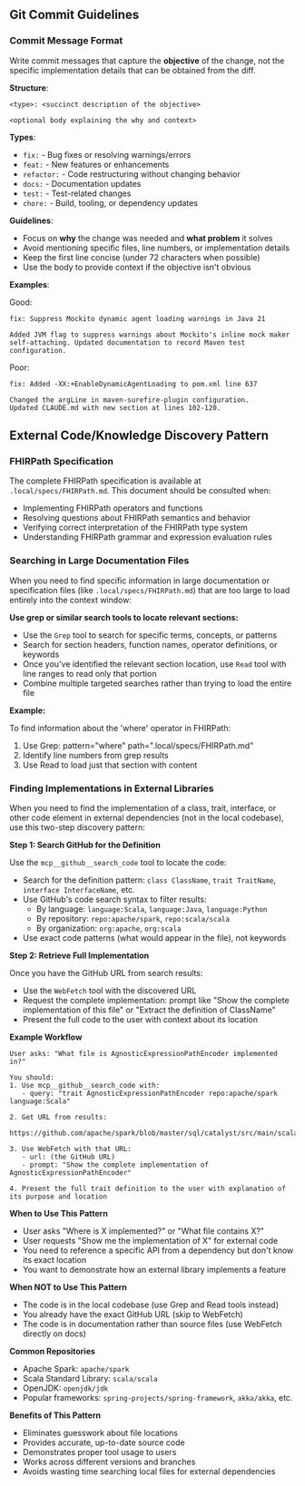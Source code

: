 ## Git Commit Guidelines

### Commit Message Format

Write commit messages that capture the **objective** of the change, not the specific implementation details that can be obtained from the diff.

**Structure**:
```
<type>: <succinct description of the objective>

<optional body explaining the why and context>
```

**Types**:
- `fix:` - Bug fixes or resolving warnings/errors
- `feat:` - New features or enhancements
- `refactor:` - Code restructuring without changing behavior
- `docs:` - Documentation updates
- `test:` - Test-related changes
- `chore:` - Build, tooling, or dependency updates

**Guidelines**:
- Focus on **why** the change was needed and **what problem** it solves
- Avoid mentioning specific files, line numbers, or implementation details
- Keep the first line concise (under 72 characters when possible)
- Use the body to provide context if the objective isn't obvious

**Examples**:

Good:
```
fix: Suppress Mockito dynamic agent loading warnings in Java 21

Added JVM flag to suppress warnings about Mockito's inline mock maker
self-attaching. Updated documentation to record Maven test configuration.
```

Poor:
```
fix: Added -XX:+EnableDynamicAgentLoading to pom.xml line 637

Changed the argLine in maven-surefire-plugin configuration.
Updated CLAUDE.md with new section at lines 102-120.
```

## External Code/Knowledge Discovery Pattern



### FHIRPath Specification

The complete FHIRPath specification is available at `.local/specs/FHIRPath.md`. This document should be consulted when:
- Implementing FHIRPath operators and functions
- Resolving questions about FHIRPath semantics and behavior
- Verifying correct interpretation of the FHIRPath type system
- Understanding FHIRPath grammar and expression evaluation rules

### Searching in Large Documentation Files

When you need to find specific information in large documentation or specification files (like `.local/specs/FHIRPath.md`) that are too large to load entirely into the context window:

**Use grep or similar search tools to locate relevant sections:**
- Use the `Grep` tool to search for specific terms, concepts, or patterns
- Search for section headers, function names, operator definitions, or keywords
- Once you've identified the relevant section location, use `Read` tool with line ranges to read only that portion
- Combine multiple targeted searches rather than trying to load the entire file

**Example:**

To find information about the 'where' operator in FHIRPath:
1. Use Grep: pattern="where" path=".local/specs/FHIRPath.md"
2. Identify line numbers from grep results
3. Use Read to load just that section with content


### Finding Implementations in External Libraries

When you need to find the implementation of a class, trait, interface, or other code element in external dependencies (not in the local codebase), use this two-step discovery pattern:

**Step 1: Search GitHub for the Definition**

Use the `mcp__github__search_code` tool to locate the code:
- Search for the definition pattern: `class ClassName`, `trait TraitName`, `interface InterfaceName`, etc.
- Use GitHub's code search syntax to filter results:
  - By language: `language:Scala`, `language:Java`, `language:Python`
  - By repository: `repo:apache/spark`, `repo:scala/scala`
  - By organization: `org:apache`, `org:scala`
- Use exact code patterns (what would appear in the file), not keywords

**Step 2: Retrieve Full Implementation**

Once you have the GitHub URL from search results:
- Use the `WebFetch` tool with the discovered URL
- Request the complete implementation: prompt like "Show the complete implementation of this file" or "Extract the definition of ClassName"
- Present the full code to the user with context about its location

**Example Workflow**

```
User asks: "What file is AgnosticExpressionPathEncoder implemented in?"

You should:
1. Use mcp__github__search_code with:
   - query: "trait AgnosticExpressionPathEncoder repo:apache/spark language:Scala"

2. Get URL from results:
   https://github.com/apache/spark/blob/master/sql/catalyst/src/main/scala/org/apache/spark/sql/catalyst/encoders/EncoderUtils.scala

3. Use WebFetch with that URL:
   - url: (the GitHub URL)
   - prompt: "Show the complete implementation of AgnosticExpressionPathEncoder"

4. Present the full trait definition to the user with explanation of its purpose and location
```

**When to Use This Pattern**

- User asks "Where is X implemented?" or "What file contains X?"
- User requests "Show me the implementation of X" for external code
- You need to reference a specific API from a dependency but don't know its exact location
- You want to demonstrate how an external library implements a feature

**When NOT to Use This Pattern**

- The code is in the local codebase (use Grep and Read tools instead)
- You already have the exact GitHub URL (skip to WebFetch)
- The code is in documentation rather than source files (use WebFetch directly on docs)

**Common Repositories**

- Apache Spark: `apache/spark`
- Scala Standard Library: `scala/scala`
- OpenJDK: `openjdk/jdk`
- Popular frameworks: `spring-projects/spring-framework`, `akka/akka`, etc.

**Benefits of This Pattern**

- Eliminates guesswork about file locations
- Provides accurate, up-to-date source code
- Demonstrates proper tool usage to users
- Works across different versions and branches
- Avoids wasting time searching local files for external dependencies
